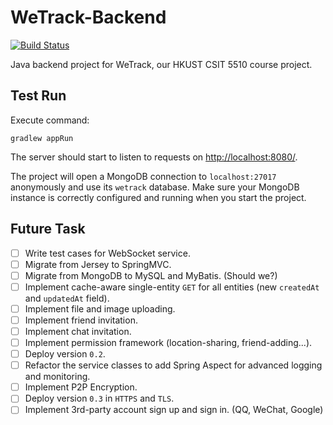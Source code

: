 # WeTrack-Backend

[![Build Status](https://travis-ci.org/WeTrack/WeTrack-Backend.svg?branch=master)](https://travis-ci.org/WeTrack/WeTrack-Backend)

Java backend project for WeTrack, our HKUST CSIT 5510 course project.

## Test Run

Execute command:

```
gradlew appRun
```

The server should start to listen to requests on [http://localhost:8080/](http://localhost:8080/).

The project will open a MongoDB connection to `localhost:27017` anonymously and use its `wetrack` database. Make sure your MongoDB instance is correctly configured and running when you start the project.

## Future Task

- [ ] Write test cases for WebSocket service.
- [ ] Migrate from Jersey to SpringMVC.
- [ ] Migrate from MongoDB to MySQL and MyBatis. (Should we?)
- [ ] Implement cache-aware single-entity `GET` for all entities (new `createdAt` and `updatedAt` field).
- [ ] Implement file and image uploading.
- [ ] Implement friend invitation.
- [ ] Implement chat invitation.
- [ ] Implement permission framework (location-sharing, friend-adding...).
- [ ] Deploy version `0.2`.
- [ ] Refactor the service classes to add Spring Aspect for advanced logging and monitoring.
- [ ] Implement P2P Encryption.
- [ ] Deploy version `0.3` in `HTTPS` and `TLS`.
- [ ] Implement 3rd-party account sign up and sign in. (QQ, WeChat, Google)
